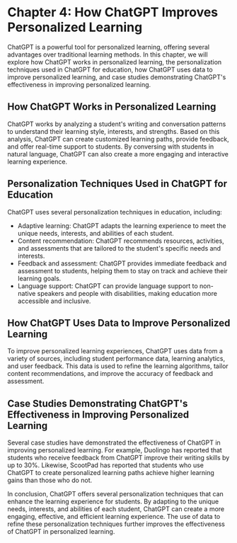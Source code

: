 Chapter 4: How ChatGPT Improves Personalized Learning
=====================================================

ChatGPT is a powerful tool for personalized learning, offering several advantages over traditional learning methods. In this chapter, we will explore how ChatGPT works in personalized learning, the personalization techniques used in ChatGPT for education, how ChatGPT uses data to improve personalized learning, and case studies demonstrating ChatGPT's effectiveness in improving personalized learning.

How ChatGPT Works in Personalized Learning
------------------------------------------

ChatGPT works by analyzing a student's writing and conversation patterns to understand their learning style, interests, and strengths. Based on this analysis, ChatGPT can create customized learning paths, provide feedback, and offer real-time support to students. By conversing with students in natural language, ChatGPT can also create a more engaging and interactive learning experience.

Personalization Techniques Used in ChatGPT for Education
--------------------------------------------------------

ChatGPT uses several personalization techniques in education, including:

* Adaptive learning: ChatGPT adapts the learning experience to meet the unique needs, interests, and abilities of each student.
* Content recommendation: ChatGPT recommends resources, activities, and assessments that are tailored to the student's specific needs and interests.
* Feedback and assessment: ChatGPT provides immediate feedback and assessment to students, helping them to stay on track and achieve their learning goals.
* Language support: ChatGPT can provide language support to non-native speakers and people with disabilities, making education more accessible and inclusive.

How ChatGPT Uses Data to Improve Personalized Learning
------------------------------------------------------

To improve personalized learning experiences, ChatGPT uses data from a variety of sources, including student performance data, learning analytics, and user feedback. This data is used to refine the learning algorithms, tailor content recommendations, and improve the accuracy of feedback and assessment.

Case Studies Demonstrating ChatGPT's Effectiveness in Improving Personalized Learning
-------------------------------------------------------------------------------------

Several case studies have demonstrated the effectiveness of ChatGPT in improving personalized learning. For example, Duolingo has reported that students who receive feedback from ChatGPT improve their writing skills by up to 30%. Likewise, ScootPad has reported that students who use ChatGPT to create personalized learning paths achieve higher learning gains than those who do not.

In conclusion, ChatGPT offers several personalization techniques that can enhance the learning experience for students. By adapting to the unique needs, interests, and abilities of each student, ChatGPT can create a more engaging, effective, and efficient learning experience. The use of data to refine these personalization techniques further improves the effectiveness of ChatGPT in personalized learning.
